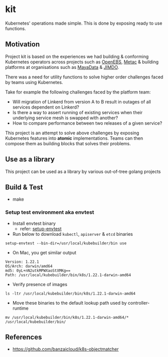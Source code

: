 # kit
Kubernetes' operations made simple. This is done by exposing ready to use
functions.

## Motivation
Project kit is based on the experiences we had building & conforming Kubernetes
operators across projects such as [OpenEBS](https://github.com/openebs),
[Metac](https://github.com/AmitKumarDas/metac) & building platforms at 
organisations such as [MayaData](https://mayadata.io/) & 
[JIMDO](https://www.jimdo.com/).

There was a need for utility functions to solve higher order challenges faced by
teams using Kubernetes.

Take for example the following challenges faced by the platform team:
- Will migration of Linkerd from version A to B result in outages of all services dependent on Linkerd?
- Is there a way to assert running of existing services when their underlying service mesh is swapped with another?
- How to compare performance between two releases of a given service?

This project is an attempt to solve above challenges by exposing Kubernetes features
into **atomic** implementations. Teams can then compose them as building blocks
that solves their problems.

## Use as a library
This project can be used as a library by various out-of-tree golang projects

## Build & Test
- make

### Setup test environment aka envtest
- Install envtest binary
  - refer: [setup-envtest](https://github.com/kubernetes-sigs/controller-runtime/tree/v0.10.3/tools/setup-envtest)
- Run below to download `kubectl`, `apiserver` & `etcd` binaries
```shell
setup-envtest --bin-dir=/usr/local/kubebuilder/bin use
```
- On Mac, you get similar output
```shell
Version: 1.22.1
OS/Arch: darwin/amd64
md5: 0yL+nN2utkMPWXaoStXMKg==
Path: /usr/local/kubebuilder/bin/k8s/1.22.1-darwin-amd64
```
- Verify presence of images
```shell
ls -ltr /usr/local/kubebuilder/bin/k8s/1.22.1-darwin-amd64
```
- Move these binaries to the default lookup path used by controller-runtime
```shell
mv /usr/local/kubebuilder/bin/k8s/1.22.1-darwin-amd64/* /usr/local/kubebuilder/bin/
```

## References
- https://github.com/banzaicloud/k8s-objectmatcher

